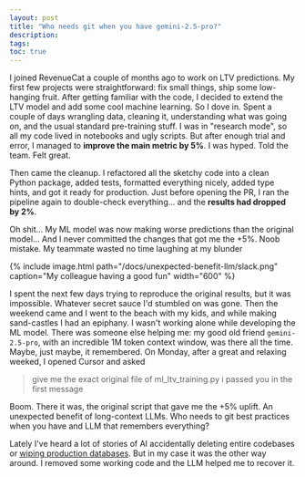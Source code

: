 ```yaml
---
layout: post
title: "Who needs git when you have gemini-2.5-pro?"
description: 
tags:
toc: true
---
```


I joined RevenueCat a couple of months ago to work on LTV predictions. My first few projects were straightforward: fix small things, ship some low-hanging fruit. After getting familiar with the code, I decided to extend the LTV model and add some cool machine learning. So I dove in. Spent a couple of days wrangling data, cleaning it, understanding what was going on, and the usual standard pre-training stuff. I was in "research mode", so all my code lived in notebooks and ugly scripts. But after enough trial and error, I managed to **improve the main metric by 5%**. I was hyped. Told the team. Felt great.

Then came the cleanup. I refactored all the sketchy code into a clean Python package, added tests, formatted everything nicely, added type hints, and got it ready for production. Just before opening the PR, I ran the pipeline again to double-check everything... and the **results had dropped by 2%**.

Oh shit... My ML model was now making worse predictions than the original model... And I never committed the changes that got me the +5%. Noob mistake. My teammate wasted no time laughing at my blunder

{% include image.html path="/docs/unexpected-benefit-llm/slack.png" caption="My colleague having a good fun" width="600" %}


I spent the next few days trying to reproduce the original results, but it was impossible. Whatever secret sauce I'd stumbled on was gone. Then the weekend came and I went to the beach with my kids, and while making sand-castles I had an epiphany. I wasn't working alone while developing the ML model. There was someone else helping me: my good old friend `gemini-2.5-pro`, with an incredible 1M token context window, was there all the time. Maybe, just maybe, it remembered. On Monday, after a great and relaxing weeked, I opened Cursor and asked

> give me the exact original file of ml_ltv_training.py i passed you in the first message
 
Boom. There it was, the original script that gave me the +5% uplift. An unexpected benefit of long-context LLMs. Who needs to git best practices when you have and LLM that remembers everything?

Lately I've heard a lot of stories of AI accidentally deleting entire codebases or [wiping production databases](https://x.com/jasonlk/status/1946069562723897802). But in my case it was the other way around. I removed some working code and the LLM helped me to recover it.

